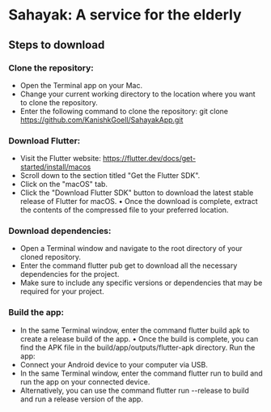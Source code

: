 # Sahayak: A service for the elderly

## Steps to download

### Clone the repository:
- Open the Terminal app on your Mac.
- Change your current working directory to the location where you want to clone the repository.
- Enter the following command to clone the repository: git clone https://github.com/KanishkGoell/SahayakApp.git

### Download Flutter:
- Visit the Flutter website: https://flutter.dev/docs/get-started/install/macos
- Scroll down to the section titled "Get the Flutter SDK".
- Click on the "macOS" tab.
- Click the "Download Flutter SDK" button to download the latest stable release of Flutter for macOS. • Once the download is complete, extract the contents of the compressed file to your preferred location. 

### Download dependencies:
- Open a Terminal window and navigate to the root directory of your cloned repository.
- Enter the command flutter pub get to download all the necessary dependencies for the project.
- Make sure to include any specific versions or dependencies that may be required for your project.

### Build the app:
- In the same Terminal window, enter the command flutter build apk to create a release build of the app. • Once the build is complete, you can find the APK file in the build/app/outputs/flutter-apk directory. Run the app:
- Connect your Android device to your computer via USB.
- In the same Terminal window, enter the command flutter run to build and run the app on your connected device.
- Alternatively, you can use the command flutter run --release to build and run a release version of the app.
